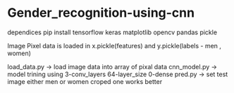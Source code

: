 # Gender_recognition-using-cnn
dependices pip install tensorflow keras matplotlib opencv pandas pickle 

Image Pixel data is loaded in x.pickle(features) and y.pickle(labels - men , women) 

load_data.py -> load image data into array of pixal data
cnn_model.py -> model trining using 3-conv_layers 64-layer_size 0-dense 
pred.py -> set test image either men or women croped one works better
